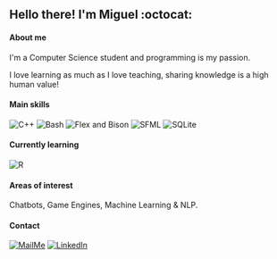 ## Hello there! I'm Miguel :octocat:

#### About me
I'm a Computer Science student and programming is my passion.

I love learning as much as I love teaching, sharing knowledge is a high human value!

#### Main skills 
![C++][C++badge] ![Bash][Bashbadge] ![Flex and Bison][FlexAndBisonbadge] ![SFML][SFMLbadge] ![SQLite][SQLitebadge]

#### Currently learning
![R][Rbadge]

#### Areas of interest
Chatbots, Game Engines, Machine Learning & NLP.

#### Contact

[![MailMe](https://img.shields.io/badge/MAIL_ME-miguelmejiajimenez@hotmail.com-blue?&style=flat-square)](mailto:miguelmejiajimenez@hotmail.com)
[![LinkedIn](https://img.shields.io/badge/LinkedIn-%230077B5.svg?&style=flat-square&logo=linkedin&logoColor=white)](https://www.linkedin.com/in/miguel-mej%C3%ADa-jim%C3%A9nez/?locale=en_US)

[C++badge]:https://img.shields.io/badge/C++-blue?logo=c%2B%2B&logoColor=white&style=flat-square
[SQLitebadge]:https://img.shields.io/badge/SQLite-gray?logo=sqlite&logoColor=white&style=flat-square
[SFMLbadge]:https://img.shields.io/badge/-SFML-green?style=flat-square
[FlexAndBisonbadge]:https://img.shields.io/badge/-Flex%20%26%20Bison-orange?style=flat-square&logo=GNU&logoColor=white
[Bashbadge]:https://img.shields.io/badge/-Bash-purple?style=flat-square&logo=GNU+bash&logoColor=white
[Rbadge]:https://img.shields.io/badge/-R-brown?style=flat-square&logo=R&logoColor=white
<!--
<img src="https://img.shields.io/github/followers/MiguelMJ?label=Follow&style=social">
![My GitHub stats](https://github-readme-stats.vercel.app/api?username=MiguelMJ&show_icons=true&theme=tokyonight)
[![Top Langs](https://github-readme-stats.vercel.app/api/top-langs/?username=MiguelMJ&layout=compact)](https://github.com/MiguelMJ/github-readme-stats)
-->
<!--
**MiguelMJ/MiguelMJ** is a ✨ _special_ ✨ repository because its `README.md` (this file) appears on your GitHub profile.

Here are some ideas to get you started:

- 🔭 I’m currently working on ...
- 🌱 I’m currently learning ...
- 👯 I’m looking to collaborate on ...
- 🤔 I’m looking for help with ...
- 💬 Ask me about ...
- 📫 How to reach me: ...
- 😄 Pronouns: ...
- ⚡ Fun fact: ...
-->
